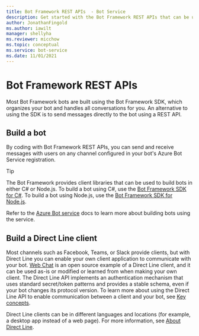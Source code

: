 ```yaml
---
title: Bot Framework REST APIs  - Bot Service
description: Get started with the Bot Framework REST APIs that can be used to build bots and clients that connect to bots.
author: JonathanFingold
ms.author: iawilt
manager: shellyha
ms.reviewer: micchow
ms.topic: conceptual
ms.service: bot-service
ms.date: 11/01/2021
---
```


# Bot Framework REST APIs

Most Bot Framework bots are built using the Bot Framework SDK, which organizes your bot and handles all conversations for you. An alternative to using the SDK is to send messages directly to the bot using a REST API.

## Build a bot

By coding with Bot Framework REST APIs, you can send and receive messages with users on any channel configured in your bot's Azure Bot Service registration.

> [!TIP]
> The Bot Framework provides client libraries that can be used to build bots in either C# or Node.js.
> To build a bot using C#, use the [Bot Framework SDK for C#](../dotnet/bot-builder-dotnet-overview.md).
> To build a bot using Node.js, use the [Bot Framework SDK for Node.js](../nodejs/index.md).

Refer to the [Azure Bot service](../bot-service-overview-introduction.md) docs to learn more about building bots using the service.

## Build a Direct Line client

Most channels such as Facebook, Teams, or Slack provide clients, but with Direct Line you can enable your own client application to communicate with your bot. [Web Chat](https://github.com/microsoft/BotFramework-WebChat) is an open source example of a Direct Line client, and it can be used as-is or modified or learned from when making your own client. The Direct Line API implements an authentication mechanism that uses standard secret/token patterns and provides a stable schema, even if your bot changes its protocol version. To learn more about using the Direct Line API to enable communication between a client and your bot, see [Key concepts](bot-framework-rest-direct-line-3-0-concepts.md).

Direct Line clients can be in different languages and locations (for example, a desktop app instead of a web page). For more information, see [About Direct Line](../bot-service-channel-directline.md).
